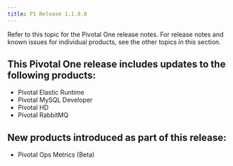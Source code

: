 ```yaml
---
title: P1 Release 1.1.0.0
---
```


Refer to this topic for the Pivotal One release notes. For release notes and known issues for individual products, see the other topics in this section.

## This Pivotal One release includes updates to the following products:

* Pivotal Elastic Runtime
* Pivotal MySQL Developer
* Pivotal HD
* Pivotal RabbitMQ

## New products introduced as part of this release:

* Pivotal Ops Metrics (Beta)

